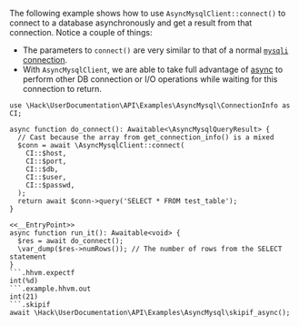 The following example shows how to use `AsyncMysqlClient::connect()` to connect to a database asynchronously and get a result from that connection. Notice a couple of things:

* The parameters to `connect()` are very similar to that of a normal [`mysqli` connection](http://php.net/manual/en/mysqli.construct.php).
* With `AsyncMysqlClient`, we are able to take full advantage of [async](/hack/async/introduction) to perform other DB connection or I/O operations while waiting for this connection to return.

```basic-usage.hack
use \Hack\UserDocumentation\API\Examples\AsyncMysql\ConnectionInfo as CI;

async function do_connect(): Awaitable<\AsyncMysqlQueryResult> {
  // Cast because the array from get_connection_info() is a mixed
  $conn = await \AsyncMysqlClient::connect(
    CI::$host,
    CI::$port,
    CI::$db,
    CI::$user,
    CI::$passwd,
  );
  return await $conn->query('SELECT * FROM test_table');
}

<<__EntryPoint>>
async function run_it(): Awaitable<void> {
  $res = await do_connect();
  \var_dump($res->numRows()); // The number of rows from the SELECT statement
}
```.hhvm.expectf
int(%d)
```.example.hhvm.out
int(21)
```.skipif
await \Hack\UserDocumentation\API\Examples\AsyncMysql\skipif_async();
```
